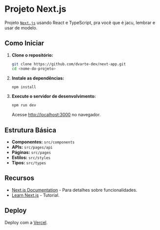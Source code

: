 # Projeto Next.js

Projeto [`Next.js`](https://nextjs.org/docs) usando React e TypeScript, pra você que é jacu, lembrar e usar de modelo.

## Como Iniciar

1. **Clone o repositório:**

   ```bash
   git clone https://github.com/dvarte-dev/next-app.git
   cd <nome-do-projeto>
   ```

2. **Instale as dependências:**

   ```bash
   npm install
   ```

3. **Execute o servidor de desenvolvimento:**

   ```bash
   npm run dev
   ```

   Acesse [http://localhost:3000](http://localhost:3000) no navegador.

## Estrutura Básica

- **Componentes:** `src/components`
- **APIs:** `src/pages/api`
- **Páginas:** `src/pages`
- **Estilos:** `src/styles`
- **Tipos:** `src/types`

## Recursos

- [Next.js Documentation](https://nextjs.org/docs) - Para detalhes sobre funcionalidades.
- [Learn Next.js](https://nextjs.org/learn) - Tutorial.

## Deploy

Deploy com a [Vercel](https://vercel.com/new).
